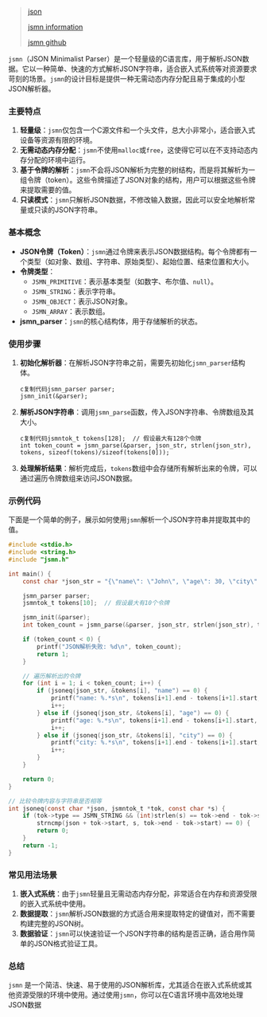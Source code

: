 > [json](https://www.json.org/json-en.html)
>
> [jsmn information](http://zserge.com/jsmn.html)
>
> [jsmn github](https://github.com/zserge/jsmn)

`jsmn`（JSON Minimalist Parser）是一个轻量级的C语言库，用于解析JSON数据。它以一种简单、快速的方式解析JSON字符串，适合嵌入式系统等对资源要求苛刻的场景。`jsmn`的设计目标是提供一种无需动态内存分配且易于集成的小型JSON解析器。

### 主要特点

1. **轻量级**：`jsmn`仅包含一个C源文件和一个头文件，总大小非常小，适合嵌入式设备等资源有限的环境。
2. **无需动态内存分配**：`jsmn`不使用`malloc`或`free`，这使得它可以在不支持动态内存分配的环境中运行。
3. **基于令牌的解析**：`jsmn`不会将JSON解析为完整的树结构，而是将其解析为一组令牌（token）。这些令牌描述了JSON对象的结构，用户可以根据这些令牌来提取需要的值。
4. **只读模式**：`jsmn`只解析JSON数据，不修改输入数据，因此可以安全地解析常量或只读的JSON字符串。

### 基本概念

- **JSON令牌（Token）**：`jsmn`通过令牌来表示JSON数据结构。每个令牌都有一个类型（如对象、数组、字符串、原始类型）、起始位置、结束位置和大小。
- **令牌类型**：
  - `JSMN_PRIMITIVE`：表示基本类型（如数字、布尔值、`null`）。
  - `JSMN_STRING`：表示字符串。
  - `JSMN_OBJECT`：表示JSON对象。
  - `JSMN_ARRAY`：表示数组。
- **jsmn_parser**：`jsmn`的核心结构体，用于存储解析的状态。

### 使用步骤

1. **初始化解析器**：在解析JSON字符串之前，需要先初始化`jsmn_parser`结构体。

   ```
   c复制代码jsmn_parser parser;
   jsmn_init(&parser);
   ```

2. **解析JSON字符串**：调用`jsmn_parse`函数，传入JSON字符串、令牌数组及其大小。

   ```
   c复制代码jsmntok_t tokens[128];  // 假设最大有128个令牌
   int token_count = jsmn_parse(&parser, json_str, strlen(json_str), tokens, sizeof(tokens)/sizeof(tokens[0]));
   ```

3. **处理解析结果**：解析完成后，`tokens`数组中会存储所有解析出来的令牌，可以通过遍历令牌数组来访问JSON数据。

### 示例代码

下面是一个简单的例子，展示如何使用`jsmn`解析一个JSON字符串并提取其中的值。

```c
#include <stdio.h>
#include <string.h>
#include "jsmn.h"

int main() {
    const char *json_str = "{\"name\": \"John\", \"age\": 30, \"city\": \"New York\"}";

    jsmn_parser parser;
    jsmntok_t tokens[10];  // 假设最大有10个令牌

    jsmn_init(&parser);
    int token_count = jsmn_parse(&parser, json_str, strlen(json_str), tokens, sizeof(tokens)/sizeof(tokens[0]));

    if (token_count < 0) {
        printf("JSON解析失败: %d\n", token_count);
        return 1;
    }

    // 遍历解析出的令牌
    for (int i = 1; i < token_count; i++) {
        if (jsoneq(json_str, &tokens[i], "name") == 0) {
            printf("name: %.*s\n", tokens[i+1].end - tokens[i+1].start, json_str + tokens[i+1].start);
            i++;
        } else if (jsoneq(json_str, &tokens[i], "age") == 0) {
            printf("age: %.*s\n", tokens[i+1].end - tokens[i+1].start, json_str + tokens[i+1].start);
            i++;
        } else if (jsoneq(json_str, &tokens[i], "city") == 0) {
            printf("city: %.*s\n", tokens[i+1].end - tokens[i+1].start, json_str + tokens[i+1].start);
            i++;
        }
    }

    return 0;
}

// 比较令牌内容与字符串是否相等
int jsoneq(const char *json, jsmntok_t *tok, const char *s) {
    if (tok->type == JSMN_STRING && (int)strlen(s) == tok->end - tok->start &&
        strncmp(json + tok->start, s, tok->end - tok->start) == 0) {
        return 0;
    }
    return -1;
}
```

### 常见用法场景

1. **嵌入式系统**：由于`jsmn`轻量且无需动态内存分配，非常适合在内存和资源受限的嵌入式系统中使用。
2. **数据提取**：`jsmn`解析JSON数据的方式适合用来提取特定的键值对，而不需要构建完整的JSON树。
3. **数据验证**：`jsmn`可以快速验证一个JSON字符串的结构是否正确，适合用作简单的JSON格式验证工具。

### 总结

`jsmn` 是一个简洁、快速、易于使用的JSON解析库，尤其适合在嵌入式系统或其他资源受限的环境中使用。通过使用`jsmn`，你可以在C语言环境中高效地处理JSON数据